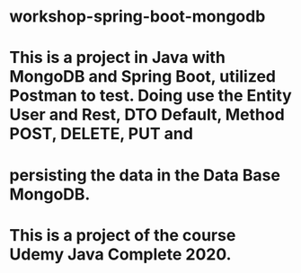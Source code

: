 # workshop-spring-boot-mongodb
# This is a project in Java with MongoDB and Spring Boot, utilized Postman to test. Doing use the Entity User and Rest, DTO Default, Method POST, DELETE, PUT and 
# persisting the data in the Data Base MongoDB.
# This is a project of the course Udemy Java Complete 2020.
